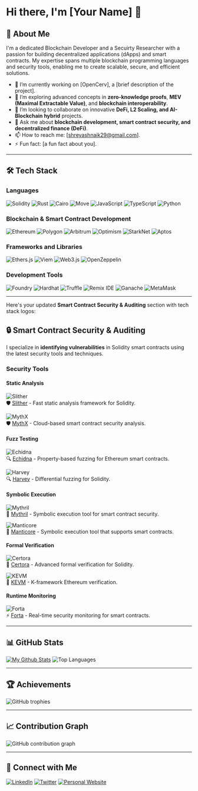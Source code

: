 # Hi there, I'm [Your Name] 👋

## 🚀 About Me
I'm a dedicated Blockchain Developer and a Secuirty Researcher with a passion for building decentralized applications (dApps) and smart contracts. My expertise spans multiple blockchain programming languages and security tools, enabling me to create scalable, secure, and efficient solutions.

- 🔭 I’m currently working on [OpenCerv], a [brief description of the project].
- 🌱 I’m exploring advanced concepts in **zero-knowledge proofs**, **MEV (Maximal Extractable Value)**, and **blockchain interoperability**.
- 👯 I’m looking to collaborate on innovative **DeFi, L2 Scaling, and AI-Blockchain hybrid** projects.
- 💬 Ask me about **blockchain development, smart contract security, and decentralized finance (DeFi)**.
- 📫 How to reach me: [shreyashnaik29@gmail.com].
- ⚡ Fun fact: [a fun fact about you].

---

## 🛠️ Tech Stack

### **Languages**
![Solidity](https://img.shields.io/badge/Solidity-363636?style=for-the-badge&logo=solidity&logoColor=white)
![Rust](https://img.shields.io/badge/Rust-000000?style=for-the-badge&logo=rust&logoColor=white)
![Cairo](https://img.shields.io/badge/Cairo-FFFFFF?style=for-the-badge&logo=cairo&logoColor=black)
![Move](https://img.shields.io/badge/Move-4A90E2?style=for-the-badge&logo=move&logoColor=white)
![JavaScript](https://img.shields.io/badge/JavaScript-F7DF1E?style=for-the-badge&logo=javascript&logoColor=black)
![TypeScript](https://img.shields.io/badge/TypeScript-3178C6?style=for-the-badge&logo=typescript&logoColor=white)
![Python](https://img.shields.io/badge/Python-3776AB?style=for-the-badge&logo=python&logoColor=white)

### **Blockchain & Smart Contract Development**
![Ethereum](https://img.shields.io/badge/Ethereum-3C3C3D?style=for-the-badge&logo=ethereum&logoColor=white)
![Polygon](https://img.shields.io/badge/Polygon-7B3FE4?style=for-the-badge&logo=polygon&logoColor=white)
![Arbitrum](https://img.shields.io/badge/Arbitrum-28A0F0?style=for-the-badge&logo=arbitrum&logoColor=white)
![Optimism](https://img.shields.io/badge/Optimism-FF0420?style=for-the-badge&logo=optimism&logoColor=white)
![StarkNet](https://img.shields.io/badge/StarkNet-000000?style=for-the-badge&logo=starknet&logoColor=white)
![Aptos](https://img.shields.io/badge/Aptos-0055FF?style=for-the-badge&logo=aptos&logoColor=white)

### **Frameworks and Libraries**
![Ethers.js](https://img.shields.io/badge/Ethers.js-3C3C3D?style=for-the-badge&logo=javascript&logoColor=white)
![Viem](https://img.shields.io/badge/Viem-000000?style=for-the-badge&logo=viem&logoColor=white)
![Web3.js](https://img.shields.io/badge/Web3.js-F16822?style=for-the-badge&logo=javascript&logoColor=white)
![OpenZeppelin](https://img.shields.io/badge/OpenZeppelin-4E5EE4?style=for-the-badge&logo=openzeppelin&logoColor=white)

### **Development Tools**
![Foundry](https://img.shields.io/badge/Foundry-7A1FA2?style=for-the-badge&logo=foundry&logoColor=white)
![Hardhat](https://img.shields.io/badge/Hardhat-FE7A16?style=for-the-badge&logo=hardhat&logoColor=white)
![Truffle](https://img.shields.io/badge/Truffle-5E464D?style=for-the-badge&logo=truffle&logoColor=white)
![Remix IDE](https://img.shields.io/badge/Remix%20IDE-000000?style=for-the-badge&logo=remix&logoColor=white)
![Ganache](https://img.shields.io/badge/Ganache-744C28?style=for-the-badge&logo=ganache&logoColor=white)
![MetaMask](https://img.shields.io/badge/MetaMask-E2761B?style=for-the-badge&logo=metamask&logoColor=white)

---

Here's your updated **Smart Contract Security & Auditing** section with tech stack logos:  

## 🔒 Smart Contract Security & Auditing  

I specialize in **identifying vulnerabilities** in Solidity smart contracts using the latest security tools and techniques.  

### **Security Tools**  

#### **Static Analysis**  
![Slither](https://img.shields.io/badge/Slither-000000?style=for-the-badge&logo=github&logoColor=white)  
🛡️ [Slither](https://github.com/crytic/slither) - Fast static analysis framework for Solidity.  

![MythX](https://img.shields.io/badge/MythX-ffcc00?style=for-the-badge&logo=ethereum&logoColor=black)  
🛡️ [MythX](https://mythx.io/) - Cloud-based smart contract security analysis.  

#### **Fuzz Testing**  
![Echidna](https://img.shields.io/badge/Echidna-800000?style=for-the-badge&logo=ethereum&logoColor=white)  
🔍 [Echidna](https://github.com/crytic/echidna) - Property-based fuzzing for Ethereum smart contracts.  

![Harvey](https://img.shields.io/badge/Harvey-003366?style=for-the-badge&logo=ethereum&logoColor=white)  
🔍 [Harvey](https://github.com/consensys/harvey) - Differential fuzzing for Solidity.  

#### **Symbolic Execution**  
![Mythril](https://img.shields.io/badge/Mythril-FF4500?style=for-the-badge&logo=ethereum&logoColor=white)  
🔎 [Mythril](https://github.com/ConsenSys/mythril) - Symbolic execution tool for smart contract security.  

![Manticore](https://img.shields.io/badge/Manticore-008080?style=for-the-badge&logo=ethereum&logoColor=white)  
🔎 [Manticore](https://github.com/trailofbits/manticore) - Symbolic execution tool that supports smart contracts.  

#### **Formal Verification**  
![Certora](https://img.shields.io/badge/Certora-4E5EE4?style=for-the-badge&logo=ethereum&logoColor=white)  
📜 [Certora](https://www.certora.com/) - Advanced formal verification for Solidity.  

![KEVM](https://img.shields.io/badge/KEVM-006400?style=for-the-badge&logo=ethereum&logoColor=white)  
📜 [KEVM](https://github.com/kframework/evm-semantics) - K-framework Ethereum verification.  

#### **Runtime Monitoring**  
![Forta](https://img.shields.io/badge/Forta-FF0000?style=for-the-badge&logo=ethereum&logoColor=white)  
⚡ [Forta](https://forta.org/) - Real-time security monitoring for smart contracts.  

---  


## 📊 GitHub Stats
[![My Github Stats](https://awesome-github-stats.azurewebsites.net/user-stats/shrxyeh?cardType=level&preferLogin=false)](https://git.io/awesome-stats-card)
![Top Languages](https://github-readme-stats.vercel.app/api/top-langs/?username=shrxyeh&layout=compact&theme=radical)

---

## 🏆 Achievements
![GitHub trophies](https://github-trophies.vercel.app/?username=shrxyeh&theme=radical&no-frame=false&no-bg=false&margin-w=4)

---

## 📈 Contribution Graph
![GitHub contribution graph](https://activity-graph.herokuapp.com/graph?username=shrxyeh&theme=react-dark)

---

## 🔗 Connect with Me
[![LinkedIn](https://img.shields.io/badge/LinkedIn-0A66C2?style=for-the-badge&logo=linkedin&logoColor=white)]([https://www.linkedin.com/in/yourprofile](https://www.linkedin.com/in/shreyash-naik-b78827240/))
[![Twitter](https://img.shields.io/badge/Twitter-1DA1F2?style=for-the-badge&logo=twitter&logoColor=white)]([https://twitter.com/yourprofile](https://twitter.com/0xshrxyeh))
[![Personal Website](https://img.shields.io/badge/Website-000000?style=for-the-badge&logo=About.me&logoColor=white)](https://yourwebsite.com)
